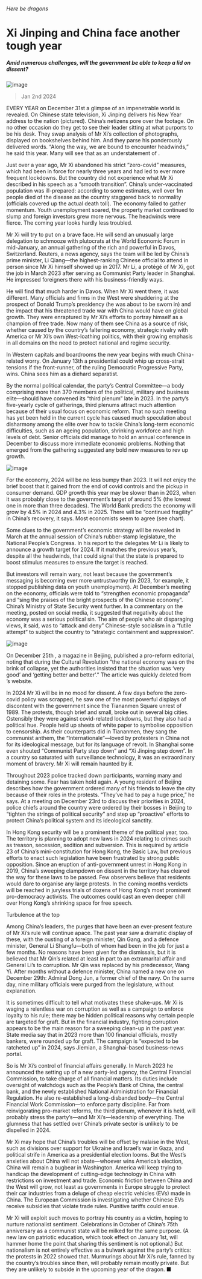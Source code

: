 ###### Here be dragons
# Xi Jinping and China face another tough year 
##### Amid numerous challenges, will the government be able to keep a lid on dissent? 
![image](images/20240106_CNP003.jpg) 
> Jan 2nd 2024 
EVERY YEAR on December 31st a glimpse of an impenetrable world is revealed. On Chinese state television, Xi Jinping delivers his New Year address to the nation (pictured). China’s netizens pore over the footage. On no other occasion do they get to see their leader sitting at what purports to be his desk. They swap analysis of Mr Xi’s collection of photographs, displayed on bookshelves behind him. And they parse his ponderously delivered words. “Along the way, we are bound to encounter headwinds,” he said this year. Many will see that as an understatement of . 
Just over a year ago, Mr Xi abandoned his strict “zero-covid” measures, which had been in force for nearly three years and had led to ever more frequent lockdowns. But the country did not experience what Mr Xi described in his speech as a “smooth transition”. China’s under-vaccinated population was ill-prepared: according to some estimates, well over 1m people died of the disease as the country staggered back to normality (officials covered up the actual death toll). The economy failed to gather momentum. Youth unemployment soared, the property market continued to slump and foreign investors grew more nervous. The headwinds were fierce. The coming year looks hardly less troubled. 
Mr Xi will try to put on a brave face. He will send an unusually large delegation to schmooze with plutocrats at the World Economic Forum in mid-January, an annual gathering of the rich and powerful in Davos, Switzerland. Reuters, a news agency, says the team will be led by China’s prime minister, Li Qiang—the highest-ranking Chinese official to attend in person since Mr Xi himself showed up in 2017. Mr Li, a protégé of Mr Xi, got the job in March 2023 after serving as Communist Party leader in Shanghai. He impressed foreigners there with his business-friendly ways. 
He will find that much harder in Davos. When Mr Xi went there, it was different. Many officials and firms in the West were shuddering at the prospect of Donald Trump’s presidency (he was about to be sworn in) and the impact that his threatened trade war with China would have on global growth. They were enraptured by Mr Xi’s efforts to portray himself as a champion of free trade. Now many of them see China as a source of risk, whether caused by the country’s faltering economy, strategic rivalry with America or Mr Xi’s own West-loathing politics, with their growing emphasis in all domains on the need to protect national and regime security. 
In Western capitals and boardrooms the new year begins with much China-related worry. On January 13th a presidential  could whip up cross-strait tensions if the front-runner,  of the ruling Democratic Progressive Party, wins. China sees him as a diehard separatist. 
By the normal political calendar, the party’s Central Committee—a body comprising more than 370 members of the political, military and business elite—should have convened its “third plenum” late in 2023. In the party’s five-yearly cycle of gatherings, third plenums attract much attention because of their usual focus on economic reform. That no such meeting has yet been held in the current cycle has caused much speculation about disharmony among the elite over how to tackle China’s long-term economic difficulties, such as an ageing population, shrinking workforce and high levels of debt. Senior officials did manage to hold an annual conference in December to discuss more immediate economic problems. Nothing that emerged from the gathering suggested any bold new measures to rev up growth. 
![image](images/20240106_CNC855.png) 

For the economy, 2024 will be no less bumpy than 2023. It will not enjoy the brief boost that it gained from the end of covid controls and the pickup in consumer demand. GDP growth this year may be slower than in 2023, when it was probably close to the government’s target of around 5% (the lowest one in more than three decades). The World Bank predicts the economy will grow by 4.5% in 2024 and 4.3% in 2025. There will be “continued fragility” in China’s recovery, it says. Most economists seem to agree (see chart).
Some clues to the government’s economic strategy will be revealed in March at the annual session of China’s rubber-stamp legislature, the National People’s Congress. In his report to the delegates Mr Li is likely to announce a growth target for 2024. If it matches the previous year’s, despite all the headwinds, that could signal that the state is prepared to boost stimulus measures to ensure the target is reached. 
But investors will remain wary, not least because the government’s messaging is becoming ever more untrustworthy (in 2023, for example, it stopped publishing data on youth unemployment). At December’s meeting on the economy, officials were told to “strengthen economic propaganda” and “sing the praises of the bright prospects of the Chinese economy”. China’s Ministry of State Security went further. In a commentary on the meeting, posted on social media, it suggested that negativity about the economy was a serious political sin. The aim of people who air disparaging views, it said, was to “attack and deny” Chinese-style socialism in a “futile attempt” to subject the country to “strategic containment and suppression”. 
![image](images/20240106_CNP001.jpg) 

On December 25th , a magazine in Beijing, published a pro-reform editorial, noting that during the Cultural Revolution “the national economy was on the brink of collapse, yet the authorities insisted that the situation was ‘very good’ and ‘getting better and better’.” The article was quickly deleted from ’s website. 
In 2024 Mr Xi will be in no mood for dissent. A few days before the zero-covid policy was scrapped, he saw one of the most powerful displays of discontent with the government since the Tiananmen Square unrest of 1989. The protests, though brief and small, broke out in several big cities. Ostensibly they were against covid-related lockdowns, but they also had a political hue. People held up sheets of white paper to symbolise opposition to censorship. As their counterparts did in Tiananmen, they sang the communist anthem, the “Internationale”—loved by protesters in China not for its ideological message, but for its language of revolt. In Shanghai some even shouted “Communist Party step down” and “Xi Jinping step down”. In a country so saturated with surveillance technology, it was an extraordinary moment of bravery. Mr Xi will remain haunted by it. 
Throughout 2023 police tracked down participants, warning many and detaining some. Fear has taken hold again. A young resident of Beijing describes how the government ordered many of his friends to leave the city because of their roles in the protests. “They’ve had to pay a huge price,” he says. At a meeting on December 23rd to discuss their priorities in 2024, police chiefs around the country were ordered by their bosses in Beijing to “tighten the strings of political security” and step up “proactive” efforts to protect China’s political system and its ideological sanctity. 
In Hong Kong security will be a prominent theme of the political year, too. The territory is planning to adopt new laws in 2024 relating to crimes such as treason, secession, sedition and subversion. This is required by article 23 of China’s mini-constitution for Hong Kong, the Basic Law, but previous efforts to enact such legislation have been frustrated by strong public opposition. Since an eruption of anti-government unrest in Hong Kong in 2019, China’s sweeping clampdown on dissent in the territory has cleared the way for these laws to be passed. Few observers believe that residents would dare to organise any large protests. In the coming months verdicts will be reached in juryless trials of dozens of Hong Kong’s most prominent pro-democracy activists. The outcomes could cast an even deeper chill over Hong Kong’s shrinking space for free speech. 
Turbulence at the top
Among China’s leaders, the purges that have been an ever-present feature of Mr Xi’s rule will continue apace. The past year saw a dramatic display of these, with the ousting of a foreign minister, Qin Gang, and a defence minister, General Li Shangfu—both of whom had been in the job for just a few months. No reasons have been given for the dismissals, but it is believed that Mr Qin’s related at least in part to an extramarital affair and General Li’s to corruption. Mr Qin was replaced by his predecessor, Wang Yi. After months without a defence minister, China named a new one on December 29th: Admiral Dong Jun, a former chief of the navy. On the same day, nine military officials were purged from the legislature, without explanation. 
It is sometimes difficult to tell what motivates these shake-ups. Mr Xi is waging a relentless war on corruption as well as a campaign to enforce loyalty to his rule; there may be hidden political reasons why certain people are targeted for graft. But in the financial industry, fighting corruption appears to be the main reason for a sweeping clean-up in the past year. State media say that in 2023 more than 100 financial officials, mostly bankers, were rounded up for graft. The campaign is “expected to be ratcheted up” in 2024, says Jiemian, a Shanghai-based business-news portal. 
So is Mr Xi’s control of financial affairs generally. In March 2023 he announced the setting up of a new party-led agency, the Central Financial Commission, to take charge of all financial matters. Its duties include oversight of watchdogs such as the People’s Bank of China, the central bank, and the newly established National Administration for Financial Regulation. He also re-established a long-disbanded body—the Central Financial Work Commission—to enforce party discipline. Far from reinvigorating pro-market reforms, the third plenum, whenever it is held, will probably stress the party’s—and Mr Xi’s—leadership of everything. The glumness that has settled over China’s private sector is unlikely to be dispelled in 2024. 
Mr Xi may hope that China’s troubles will be offset by malaise in the West, such as divisions over support for Ukraine and Israel’s war in Gaza, and political strife in America as a presidential election looms. But the West’s anxieties about China will not abate—whoever wins America’s election, China will remain a bugbear in Washington. America will keep trying to handicap the development of cutting-edge technology in China with restrictions on investment and trade. Economic friction between China and the West will grow, not least as governments in Europe struggle to protect their car industries from a deluge of cheap electric vehicles (EVs) made in China. The European Commission is investigating whether Chinese EVs receive subsidies that violate trade rules. Punitive tariffs could ensue. 
Mr Xi will exploit such moves to portray his country as a victim, hoping to nurture nationalist sentiment. Celebrations in October of China’s 75th anniversary as a communist state will be milked for the same purpose. (A new law on patriotic education, which took effect on January 1st, will hammer home the point that sharing this sentiment is not optional.) But nationalism is not entirely effective as a bulwark against the party’s critics: the protests in 2022 showed that. Murmurings about Mr Xi’s rule, fanned by the country’s troubles since then, will probably remain mostly private. But they are unlikely to subside in the upcoming year of the dragon. ■


